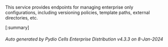






This service provides endpoints for managing enterprise only configurations, including versioning policies, template paths, external directories, etc.

[:summary]

###### Auto generated by Pydio Cells Enterprise Distribution v4.3.3 on 8-Jan-2024
